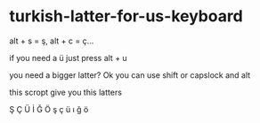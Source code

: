 # turkish-latter-for-us-keyboard
alt + s = ş, alt + c  = ç... 

if you need a ü just press alt + u 

you need a bigger latter? Ok you can use shift or capslock and alt 

this scropt give you this latters

Ş Ç Ü İ Ğ Ö
ş ç ü ı ğ ö
